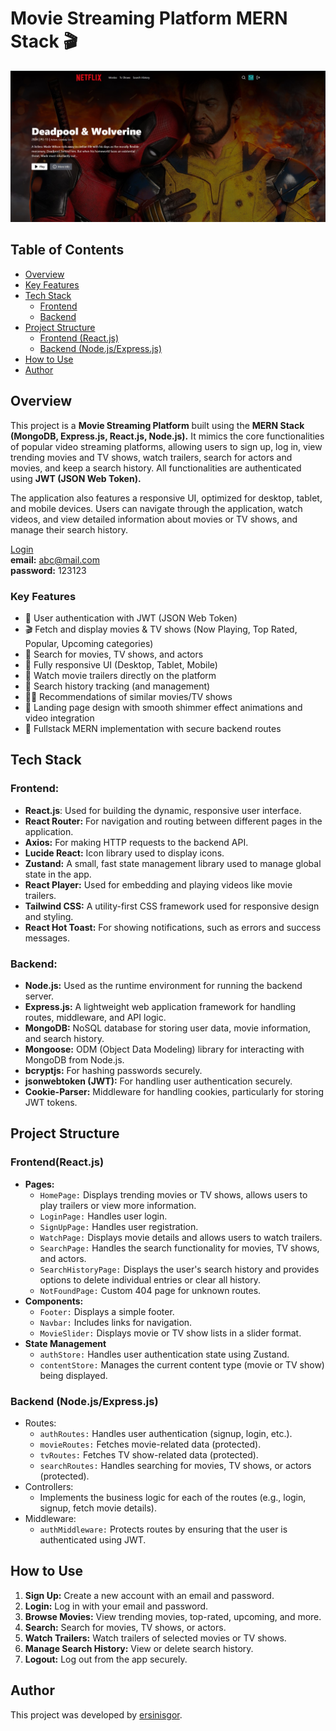 # Movie Streaming Platform MERN Stack 🎬

![ScreenShot](/frontend/public/Project%20Image.jpg)

## Table of Contents

- [Overview](#overview)
- [Key Features](#key-features)
- [Tech Stack](#tech-stack)
  - [Frontend](#frontend)
  - [Backend](#backend)
- [Project Structure](#project-structure)
  - [Frontend (React.js)](#frontendreactjs)
  - [Backend (Node.js/Express.js)](#backend-nodejsexpressjs)
- [How to Use](#how-to-use)
- [Author](#author)

## Overview

This project is a **Movie Streaming Platform** built using the **MERN Stack (MongoDB, Express.js, React.js, Node.js).** It mimics the core functionalities of popular video streaming platforms, allowing users to sign up, log in, view trending movies and TV shows, watch trailers, search for actors and movies, and keep a search history. All functionalities are authenticated using **JWT (JSON Web Token).**

The application also features a responsive UI, optimized for desktop, tablet, and mobile devices. Users can navigate through the application, watch videos, and view detailed information about movies or TV shows, and manage their search history.

<u>Login</u>
<br>
**email:** abc@mail.com<br>
**password:** 123123

### Key Features

- 🔐 User authentication with JWT (JSON Web Token)
- 🎬 Fetch and display movies & TV shows (Now Playing, Top Rated, Popular, Upcoming categories)
- 🔎 Search for movies, TV shows, and actors
- 📱 Fully responsive UI (Desktop, Tablet, Mobile)
- 🎥 Watch movie trailers directly on the platform
- 📜 Search history tracking (and management)
- 🐱‍👤 Recommendations of similar movies/TV shows
- 💙 Landing page design with smooth shimmer effect animations and video integration
- 💾 Fullstack MERN implementation with secure backend routes

## Tech Stack

### Frontend:

- **React.js**: Used for building the dynamic, responsive user interface.
- **React Router:** For navigation and routing between different pages in the application.
- **Axios:** For making HTTP requests to the backend API.
- **Lucide React:** Icon library used to display icons.
- **Zustand:** A small, fast state management library used to manage global state in the app.
- **React Player:** Used for embedding and playing videos like movie trailers.
- **Tailwind CSS:** A utility-first CSS framework used for responsive design and styling.
- **React Hot Toast:** For showing notifications, such as errors and success messages.

### Backend:

- **Node.js:** Used as the runtime environment for running the backend server.
- **Express.js:** A lightweight web application framework for handling routes, middleware, and API logic.
- **MongoDB:** NoSQL database for storing user data, movie information, and search history.
- **Mongoose:** ODM (Object Data Modeling) library for interacting with MongoDB from Node.js.
- **bcryptjs:** For hashing passwords securely.
- **jsonwebtoken (JWT):** For handling user authentication securely.
- **Cookie-Parser:** Middleware for handling cookies, particularly for storing JWT tokens.

## Project Structure

### Frontend(React.js)

- **Pages:**
  - `HomePage:` Displays trending movies or TV shows, allows users to play trailers or view more information.
  - `LoginPage:` Handles user login.
  - `SignUpPage:` Handles user registration.
  - `WatchPage:` Displays movie details and allows users to watch trailers.
  - `SearchPage:` Handles the search functionality for movies, TV shows, and actors.
  - `SearchHistoryPage:` Displays the user's search history and provides options to delete individual entries or clear all history.
  - `NotFoundPage:` Custom 404 page for unknown routes.
- **Components:**
  - `Footer:` Displays a simple footer.
  - `Navbar:` Includes links for navigation.
  - `MovieSlider:` Displays movie or TV show lists in a slider format.
- **State Management**
  - `authStore:` Handles user authentication state using Zustand.
  - `contentStore:` Manages the current content type (movie or TV show) being displayed.

### Backend (Node.js/Express.js)

- Routes:
  - `authRoutes:` Handles user authentication (signup, login, etc.).
  - `movieRoutes:` Fetches movie-related data (protected).
  - `tvRoutes:` Fetches TV show-related data (protected).
  - `searchRoutes:` Handles searching for movies, TV shows, or actors (protected).
- Controllers:
  - Implements the business logic for each of the routes (e.g., login, signup, fetch movie details).
- Middleware:
  - `authMiddleware:` Protects routes by ensuring that the user is authenticated using JWT.

## How to Use

1. **Sign Up:** Create a new account with an email and password.
2. **Login:** Log in with your email and password.
3. **Browse Movies:** View trending movies, top-rated, upcoming, and more.
4. **Search:** Search for movies, TV shows, or actors.
5. **Watch Trailers:** Watch trailers of selected movies or TV shows.
6. **Manage Search History:** View or delete search history.
7. **Logout:** Log out from the app securely.

## Author

This project was developed by [ersinisgor](https://ersinisgor.netlify.app/).
